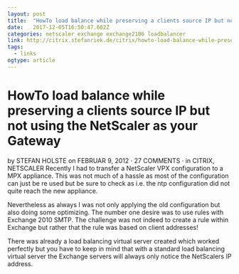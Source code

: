 ```yaml
---
layout: post 
title:  "HowTo load balance while preserving a clients source IP but not using the NetScaler as your Gateway | Stefan Holste" 
date:   2017-12-05T16:50:47.602Z 
categories: netscaler exchange exchange2106 loadbalancer
link: http://citrix.stefanriek.de/citrix/howto-load-balance-while-preserving-a-clients-source-ip-but-not-using-the-netscaler-as-your-gateway/ 
tags:
  - links
ogtype: article 
---
```


# HowTo load balance while preserving a clients source IP but not using the NetScaler as your Gateway

by STEFAN HOLSTE on FEBRUAR 9, 2012 · 27 COMMENTS · in CITRIX, NETSCALER
Recently I had to transfer a NetScaler VPX configuration to a MPX appliance. This was not much of a hassle as most of the configuration can just be re used but be sure to check as i.e. the ntp configuration did not quite reach the new appliance.

Nevertheless as always I was not only applying the old configuration but also doing some optimizing. The number one desire was to use rules with Exchange 2010 SMTP. The challenge was not indeed to create a rule within Exchange but rather that the rule was based on client addresses!

There was already a load balancing virtual server created which worked perfectly but you have to keep in mind that with a standard load balancing virtual server the Exchange servers will always only notice the NetScalers IP address.